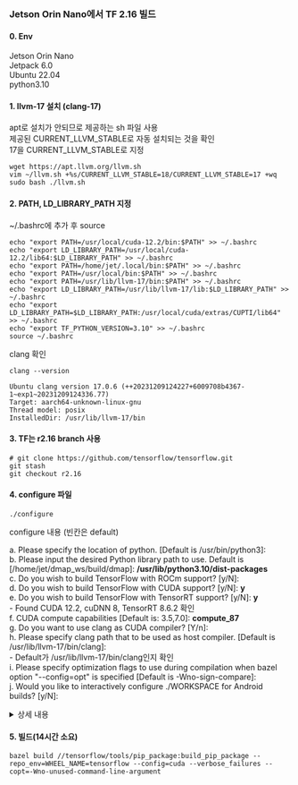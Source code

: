 ### Jetson Orin Nano에서 TF 2.16 빌드

#### 0. Env
Jetson Orin Nano  
Jetpack 6.0  
Ubuntu 22.04  
python3.10  

#### 1. llvm-17 설치 (clang-17)
apt로 설치가 안되므로 제공하는 sh 파일 사용  
제공된 CURRENT_LLVM_STABLE로 자동 설치되는 것을 확인  
17을 CURRENT_LLVM_STABLE로 지정  
```
wget https://apt.llvm.org/llvm.sh
vim ~/llvm.sh +%s/CURRENT_LLVM_STABLE=18/CURRENT_LLVM_STABLE=17 +wq
sudo bash ./llvm.sh
```

#### 2. PATH, LD_LIBRARY_PATH 지정
~/.bashrc에 추가 후 source
```
echo "export PATH=/usr/local/cuda-12.2/bin:$PATH" >> ~/.bashrc
echo "export LD_LIBRARY_PATH=/usr/local/cuda-12.2/lib64:$LD_LIBRARY_PATH" >> ~/.bashrc
echo "export PATH=/home/jet/.local/bin:$PATH" >> ~/.bashrc
echo "export PATH=/usr/local/bin:$PATH" >> ~/.bashrc
echo "export PATH=/usr/lib/llvm-17/bin:$PATH" >> ~/.bashrc
echo "export LD_LIBRARY_PATH=/usr/lib/llvm-17/lib:$LD_LIBRARY_PATH" >> ~/.bashrc
echo "export LD_LIBRARY_PATH=$LD_LIBRARY_PATH:/usr/local/cuda/extras/CUPTI/lib64" >> ~/.bashrc
echo "export TF_PYTHON_VERSION=3.10" >> ~/.bashrc
source ~/.bashrc
```
clang 확인
```
clang --version
```
```
Ubuntu clang version 17.0.6 (++20231209124227+6009708b4367-1~exp1~20231209124336.77)
Target: aarch64-unknown-linux-gnu
Thread model: posix
InstalledDir: /usr/lib/llvm-17/bin
```

#### 3. TF는 r2.16 branch 사용
```
# git clone https://github.com/tensorflow/tensorflow.git
git stash
git checkout r2.16
```

#### 4. configure 파일
```
./configure
```
configure 내용 (빈칸은 default)

a. Please specify the location of python. [Default is /usr/bin/python3]:  
b. Please input the desired Python library path to use.  Default is [/home/jet/dmap_ws/build/dmap]: **/usr/lib/python3.10/dist-packages**  
c. Do you wish to build TensorFlow with ROCm support? [y/N]:  
d. Do you wish to build TensorFlow with CUDA support? [y/N]: **y**    
e. Do you wish to build TensorFlow with TensorRT support? [y/N]: **y**  
        - Found CUDA 12.2, cuDNN 8, TensorRT 8.6.2 확인  
f. CUDA compute capabilities [Default is: 3.5,7.0]: **compute_87**  
g. Do you want to use clang as CUDA compiler? [Y/n]:  
h. Please specify clang path that to be used as host compiler. [Default is /usr/lib/llvm-17/bin/clang]:  
        - Default가 /usr/lib/llvm-17/bin/clang인지 확인  
i. Please specify optimization flags to use during compilation when bazel option "--config=opt" is specified [Default is -Wno-sign-compare]:  
j. Would you like to interactively configure ./WORKSPACE for Android builds? [y/N]:  


<details>
<summary>상세 내용</summary>

```
jet@ubuntu:~/tensorflow$ ./configure 
You have bazel 6.5.0 installed.
Please specify the location of python. [Default is /usr/bin/python3]: 


Found possible Python library paths:
  /home/jet/dmap_ws/build/dmap
  /home/jet/dmap_ws/install/dmap/lib/python3.10/site-packages
  /home/jet/dmap_ws/install/dmap_msgs/local/lib/python3.10/dist-packages
  /home/jet/moveit_pg/install/moveit_task_constructor_core/local/lib/python3.10/dist-packages
  /home/jet/moveit_pg/install/moveit_task_constructor_msgs/local/lib/python3.10/dist-packages
  /home/jet/ws_moveit2/install/launch_param_builder/lib/python3.10/site-packages
  /home/jet/ws_moveit2/install/moveit_configs_utils/lib/python3.10/site-packages
  /home/jet/ws_moveit2/install/moveit_task_constructor_core/local/lib/python3.10/dist-packages
  /home/jet/ws_moveit2/install/moveit_task_constructor_msgs/local/lib/python3.10/dist-packages
  /home/jet/ws_moveit2/install/srdfdom/local/lib/python3.10/dist-packages
  /opt/ros/humble/lib/python3.10/site-packages
  /opt/ros/humble/local/lib/python3.10/dist-packages
  /usr/lib/python3.10/dist-packages
  /usr/lib/python3/dist-packages
  /usr/local/lib/python3.10/dist-packages
Please input the desired Python library path to use.  Default is [/home/jet/dmap_ws/build/dmap]
/usr/lib/python3.10/dist-packages
Do you wish to build TensorFlow with ROCm support? [y/N]: 
No ROCm support will be enabled for TensorFlow.

Do you wish to build TensorFlow with CUDA support? [y/N]: y
CUDA support will be enabled for TensorFlow.

Do you wish to build TensorFlow with TensorRT support? [y/N]: y
TensorRT support will be enabled for TensorFlow.

Found CUDA 12.2 in:
    /usr/local/cuda-12.2/targets/aarch64-linux/lib
    /usr/local/cuda-12.2/targets/aarch64-linux/include
Found cuDNN 8 in:
    /usr/lib/aarch64-linux-gnu
    /usr/include
Found TensorRT 8.6.2 in:
    /usr/lib/aarch64-linux-gnu
    /usr/include/aarch64-linux-gnu


Please specify a list of comma-separated CUDA compute capabilities you want to build with.
You can find the compute capability of your device at: https://developer.nvidia.com/cuda-gpus. Each capability can be specified as "x.y" or "compute_xy" to include both virtual and binary GPU code, or as "sm_xy" to only include the binary code.
Please note that each additional compute capability significantly increases your build time and binary size, and that TensorFlow only supports compute capabilities >= 3.5 [Default is: 3.5,7.0]: compute_87


Do you want to use clang as CUDA compiler? [Y/n]: 
Clang will be used as CUDA compiler.

Please specify clang path that to be used as host compiler. [Default is /usr/lib/llvm-17/bin/clang]: 


You have Clang 17.0.6 installed.

Please specify optimization flags to use during compilation when bazel option "--config=opt" is specified [Default is -Wno-sign-compare]: 


Would you like to interactively configure ./WORKSPACE for Android builds? [y/N]: 
Not configuring the WORKSPACE for Android builds.

Preconfigured Bazel build configs. You can use any of the below by adding "--config=<>" to your build command. See .bazelrc for more details.
        --config=mkl            # Build with MKL support.
        --config=mkl_aarch64    # Build with oneDNN and Compute Library for the Arm Architecture (ACL).
        --config=monolithic     # Config for mostly static monolithic build.
        --config=numa           # Build with NUMA support.
        --config=dynamic_kernels        # (Experimental) Build kernels into separate shared objects.
        --config=v1             # Build with TensorFlow 1 API instead of TF 2 API.
Preconfigured Bazel build configs to DISABLE default on features:
        --config=nogcp          # Disable GCP support.
        --config=nonccl         # Disable NVIDIA NCCL support.
Configuration finished
```
</details>

#### 5. 빌드(14시간 소요)
```
bazel build //tensorflow/tools/pip_package:build_pip_package --repo_env=WHEEL_NAME=tensorflow --config=cuda --verbose_failures --copt=-Wno-unused-command-line-argument
```
